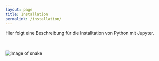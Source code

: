 ```yaml
---
layout: page
title: Installation
permalink: /installation/
---
```


Hier folgt eine Beschreibung für die Installtation von Python mit Jupyter.
<br><br><br>

![Image of snake](images/snake.jpg)
